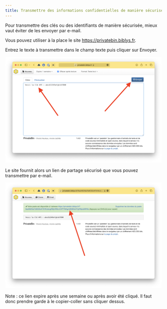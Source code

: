 ```yaml
---
title: Transmettre des informations confidentielles de manière sécurisée
---
```


Pour transmettre des clés ou des identifiants de manière sécurisée, mieux vaut éviter de les envoyer par e-mail.

Vous pouvez utiliser à la place le site https://privatebin.biblys.fr.

Entrez le texte à transmettre dans le champ texte puis cliquer sur Envoyer.

![Formulaire PrivateBin](../../../assets/privatebin-formulaire.png)

Le site fournit alors un lien de partage sécurisé que vous pouvez transmettre par e-mail.

![Formulaire PrivateBin](../../../assets/privatebin-lien.png)

Note : ce lien expire après une semaine ou après avoir été cliqué. Il faut donc prendre garde à le copier-coller sans cliquer dessus.
